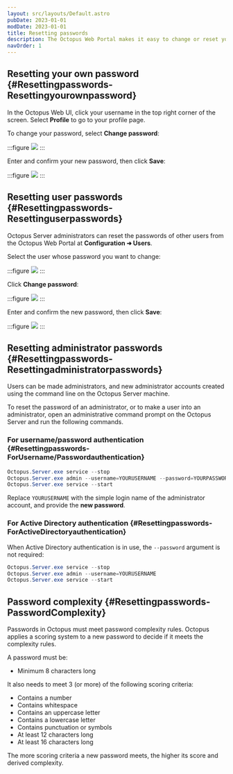 ```yaml
---
layout: src/layouts/Default.astro
pubDate: 2023-01-01
modDate: 2023-01-01
title: Resetting passwords
description: The Octopus Web Portal makes it easy to change or reset your password.
navOrder: 1
---
```


## Resetting your own password {#Resettingpasswords-Resettingyourownpassword}

In the Octopus Web UI, click your username in the top right corner of the screen. Select **Profile** to go to your profile page.

To change your password, select **Change password**:

:::figure
![](/docs/security/users-and-teams/images/resetpassword.png)
:::

Enter and confirm your new password, then click **Save**:

:::figure
![](/docs/security/users-and-teams/images/newpassword.png)
:::

## Resetting user passwords {#Resettingpasswords-Resettinguserpasswords}

Octopus Server administrators can reset the passwords of other users from the Octopus Web Portal at **Configuration ➜ Users**.

Select the user whose password you want to change:

:::figure
![](/docs/security/users-and-teams/images/usersearch.png)
:::

Click **Change password**:

:::figure
![](/docs/security/users-and-teams/images/changeuserpwd.png)
:::

Enter and confirm the new password, then click **Save**:

:::figure
![](/docs/security/users-and-teams/images/userpasswordchange.png)
:::

## Resetting administrator passwords {#Resettingpasswords-Resettingadministratorpasswords}

Users can be made administrators, and new administrator accounts created using the command line on the Octopus Server machine.

To reset the password of an administrator, or to make a user into an administrator, open an administrative command prompt on the Octopus Server and run the following commands.

### For username/password authentication {#Resettingpasswords-ForUsername/Passwordauthentication}

```powershell
Octopus.Server.exe service --stop
Octopus.Server.exe admin --username=YOURUSERNAME --password=YOURPASSWORD
Octopus.Server.exe service --start
```

Replace `YOURUSERNAME` with the simple login name of the administrator account, and provide the **new password**.

### For Active Directory authentication {#Resettingpasswords-ForActiveDirectoryauthentication}

When Active Directory authentication is in use, the `--password` argument is not required:

```powershell
Octopus.Server.exe service --stop
Octopus.Server.exe admin --username=YOURUSERNAME
Octopus.Server.exe service --start
```

## Password complexity {#Resettingpasswords-PasswordComplexity}

Passwords in Octopus must meet password complexity rules. Octopus applies a scoring system to a new password to decide if it meets the complexity rules.

A password must be:
- Minimum 8 characters long

It also needs to meet 3 (or more) of the following scoring criteria:

- Contains a number
- Contains whitespace
- Contains an uppercase letter
- Contains a lowercase letter
- Contains punctuation or symbols
- At least 12 characters long
- At least 16 characters long

The more scoring criteria a new password meets, the higher its score and derived complexity.